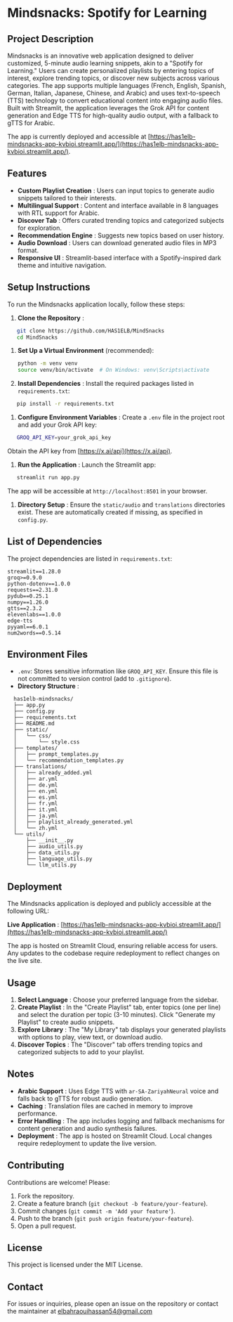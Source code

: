 # Mindsnacks: Spotify for Learning

## Project Description

Mindsnacks is an innovative web application designed to deliver customized, 5-minute audio learning snippets, akin to a "Spotify for Learning." Users can create personalized playlists by entering topics of interest, explore trending topics, or discover new subjects across various categories. The app supports multiple languages (French, English, Spanish, German, Italian, Japanese, Chinese, and Arabic) and uses text-to-speech (TTS) technology to convert educational content into engaging audio files. Built with Streamlit, the application leverages the Grok API for content generation and Edge TTS for high-quality audio output, with a fallback to gTTS for Arabic.

The app is currently deployed and accessible at [https://has1elb-mindsnacks-app-kvbioi.streamlit.app/](https://has1elb-mindsnacks-app-kvbioi.streamlit.app/).

## Features

* **Custom Playlist Creation** : Users can input topics to generate audio snippets tailored to their interests.
* **Multilingual Support** : Content and interface available in 8 languages with RTL support for Arabic.
* **Discover Tab** : Offers curated trending topics and categorized subjects for exploration.
* **Recommendation Engine** : Suggests new topics based on user history.
* **Audio Download** : Users can download generated audio files in MP3 format.
* **Responsive UI** : Streamlit-based interface with a Spotify-inspired dark theme and intuitive navigation.

## Setup Instructions

To run the Mindsnacks application locally, follow these steps:

1. **Clone the Repository** :

```bash
   git clone https://github.com/HAS1ELB/MindSnacks
   cd MindSnacks
```

1. **Set Up a Virtual Environment** (recommended):
   ```bash
   python -m venv venv
   source venv/bin/activate  # On Windows: venv\Scripts\activate
   ```
2. **Install Dependencies** : Install the required packages listed in `requirements.txt`:

```bash
   pip install -r requirements.txt
```

1. **Configure Environment Variables** : Create a `.env` file in the project root and add your Grok API key:

```bash
   GROQ_API_KEY=your_grok_api_key
```

   Obtain the API key from [https://x.ai/api](https://x.ai/api).

1. **Run the Application** : Launch the Streamlit app:

```bash
   streamlit run app.py
```

   The app will be accessible at `http://localhost:8501` in your browser.

1. **Directory Setup** : Ensure the `static/audio` and `translations` directories exist. These are automatically created if missing, as specified in `config.py`.

## List of Dependencies

The project dependencies are listed in `requirements.txt`:

```
streamlit==1.28.0
groq>=0.9.0
python-dotenv==1.0.0
requests==2.31.0
pydub==0.25.1
numpy==1.26.0
gtts==2.3.2
elevenlabs==1.0.0
edge-tts
pyyaml==6.0.1
num2words==0.5.14
```

## Environment Files

* `.env`: Stores sensitive information like `GROQ_API_KEY`. Ensure this file is not committed to version control (add to `.gitignore`).
* **Directory Structure** :

```
  has1elb-mindsnacks/
  ├── app.py
  ├── config.py
  ├── requirements.txt
  ├── README.md
  ├── static/
  │   └── css/
  │       └── style.css
  ├── templates/
  │   ├── prompt_templates.py
  │   └── recommendation_templates.py
  ├── translations/
  │   ├── already_added.yml
  │   ├── ar.yml
  │   ├── de.yml
  │   ├── en.yml
  │   ├── es.yml
  │   ├── fr.yml
  │   ├── it.yml
  │   ├── ja.yml
  │   ├── playlist_already_generated.yml
  │   └── zh.yml
  └── utils/
      ├── __init__.py
      ├── audio_utils.py
      ├── data_utils.py
      ├── language_utils.py
      └── llm_utils.py
```

## Deployment

The Mindsnacks application is deployed and publicly accessible at the following URL:

 **Live Application** : [https://has1elb-mindsnacks-app-kvbioi.streamlit.app/](https://has1elb-mindsnacks-app-kvbioi.streamlit.app/)

The app is hosted on Streamlit Cloud, ensuring reliable access for users. Any updates to the codebase require redeployment to reflect changes on the live site.

## Usage

1. **Select Language** : Choose your preferred language from the sidebar.
2. **Create Playlist** : In the "Create Playlist" tab, enter topics (one per line) and select the duration per topic (3-10 minutes). Click "Generate my Playlist" to create audio snippets.
3. **Explore Library** : The "My Library" tab displays your generated playlists with options to play, view text, or download audio.
4. **Discover Topics** : The "Discover" tab offers trending topics and categorized subjects to add to your playlist.

## Notes

* **Arabic Support** : Uses Edge TTS with `ar-SA-ZariyahNeural` voice and falls back to gTTS for robust audio generation.
* **Caching** : Translation files are cached in memory to improve performance.
* **Error Handling** : The app includes logging and fallback mechanisms for content generation and audio synthesis failures.
* **Deployment** : The app is hosted on Streamlit Cloud. Local changes require redeployment to update the live version.

## Contributing

Contributions are welcome! Please:

1. Fork the repository.
2. Create a feature branch (`git checkout -b feature/your-feature`).
3. Commit changes (`git commit -m 'Add your feature'`).
4. Push to the branch (`git push origin feature/your-feature`).
5. Open a pull request.

## License

This project is licensed under the MIT License.

## Contact

For issues or inquiries, please open an issue on the repository or contact the maintainer at [elbahraouihassan54@gmail.com](mailto:elbahraouihassan54@gmail.com)
